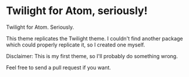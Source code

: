 # Twilight for Atom, seriously!

Twilight for Atom. Seriously.

This theme replicates the Twilight theme. I couldn't find another package
which could properly replicate it, so I created one myself.

Disclaimer: This is my first theme, so I'll probably do something wrong.

Feel free to send a pull request if you want.

